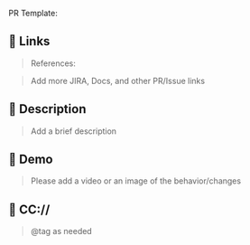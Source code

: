 PR Template:
<!---
Thanks for creating a Pull Request 💖!

Please read the following before submitting:
- PRs that adds new external dependencies might take a while to review.
- Keep your PR as small as possible.
- Limit your PR to one type (feature, refactoring, ci, or bugfix)
-->

## 📝 Links
> References: <Jira ticket urls>

> Add more JIRA, Docs, and other PR/Issue links

## 📝 Description

> Add a brief description

## 🎥 Demo

> Please add a video or an image of the behavior/changes

## 📝 CC://

> @tag as needed

